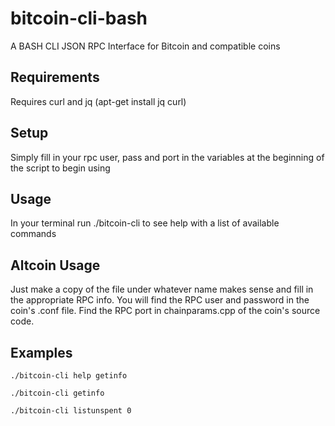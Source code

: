 # bitcoin-cli-bash

A BASH CLI JSON RPC Interface for Bitcoin and compatible coins

## Requirements

Requires curl and jq (apt-get install jq curl)

## Setup

Simply fill in your rpc user, pass and port in the variables at the beginning of the script to begin using

## Usage

In your terminal run ./bitcoin-cli to see help with a list of available commands

## Altcoin Usage

Just make a copy of the file under whatever name makes sense and fill in the appropriate RPC info. You will find the RPC user and password in the coin's .conf file.  Find the RPC port in chainparams.cpp of the coin's source code.

## Examples

```./bitcoin-cli help getinfo```

```./bitcoin-cli getinfo```

```./bitcoin-cli listunspent 0```


